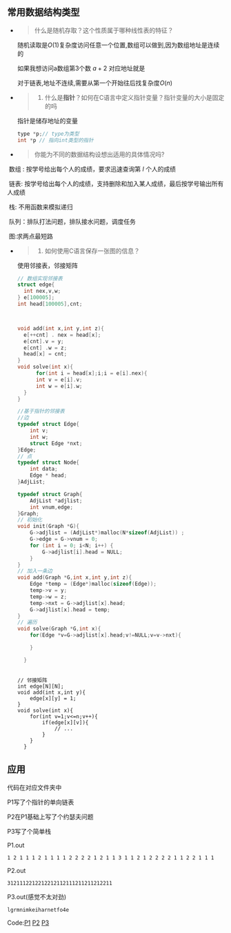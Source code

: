 ## 常用数据结构类型

- > 什么是随机存取？这个性质属于哪种线性表的特征？

  随机读取是$O(1)$复杂度访问任意一个位置,数组可以做到,因为数组地址是连续的

  如果我想访问a数组第$3$个数 $a+2$ 对应地址就是

  对于链表,地址不连续,需要从第一个开始往后找复杂度$O(n)$

- > 1. 什么是**指针**？如何在C语言中定义指针变量？指针变量的大小是固定的吗

  指针是储存地址的变量
  
  ```c
  type *p;// type为类型
  int *p // 指向int类型的指针
  ```
- > 你能为不同的数据结构设想出适用的具体情况吗?

​		数组 : 按学号给出每个人的成绩，要求迅速查询第 $l$ 个人的成绩

​		链表: 按学号给出每个人的成绩，支持删除和加入某人成绩，最后按学号输出所有人成绩

​		栈: 不用函数来模拟递归

​		队列：排队打法问题，排队接水问题，调度任务

​		图:求两点最短路

- > 1. 如何使用C语言保存一张图的信息？
  
	使用邻接表，邻接矩阵

	```c
  // 数组实现邻接表
  struct edge{
      int nex,v,w;
  } e[100005];
  int head[100005],cnt;
  
  
  
  void add(int x,int y,int z){
      e[++cnt] . nex = head[x];
      e[cnt].v = y;
      e[cnt] .w = z;
      head[x] = cnt;
  }
  void solve(int x){
          for(int i = head[x];i;i = e[i].nex){
          int v = e[i].v;
          int w = e[i].w;
      }
	}
  ```
  
  ```c
  //基于指针的邻接表
  //边
  typedef struct Edge{
      int v;
      int w;
      struct Edge *nxt;
  }Edge;
  // 点
  typedef struct Node{
      int data;
      Edge * head;
  }AdjList;
  
  typedef struct Graph{
      AdjList *adjlist;
      int vnum,edge;
  }Graph;
  // 初始化
  void init(Graph *G){
      G->adjlist = (AdjList*)malloc(N*sizeof(AdjList)) ;
      G->edge = G->vnum = 0;
      for (int i = 0; i<N; i++) {
          G->adjlist[i].head = NULL;
      }
  }
  // 加入一条边
  void add(Graph *G,int x,int y,int z){
      Edge *temp = (Edge*)malloc(sizeof(Edge));
      temp->v = y;
      temp->w = z;
      temp->nxt = G->adjlist[x].head;
      G->adjlist[x].head = temp;
  }
  // 遍历
  void solve(Graph *G,int x){
      for(Edge *v=G->adjlist[x].head;v!=NULL;v=v->nxt){
  
      }
  
	}
	
  ```
	
  ```
  // 邻接矩阵
  int edge[N][N];
  void add(int x,int y){
      edge[x][y] = 1;
  }
  void solve(int x){
      for(int v=1;v<=n;v++){
          if(edge[x][v]){
              // ... 
          }
      }
	}
  ```
  
  

## 应用

代码在对应文件夹中

P1写了个指针的单向链表

P2在P1基础上写了个约瑟夫问题

P3写了个简单栈



P1.out

```
1 2 1 1 1 2 1 1 1 1 2 2 2 2 1 2 1 1 3 1 1 2 1 2 2 2 2 1 1 2 2 1 1 1
```

P2.out

```
3121112212212212112111211211212211
```

P3.out(感觉不太对劲)

```
lgrmnimkeiharnetfo4e
```

Code:[P1](JosephusPart1/JosephusPart1.c) [P2](JosephusPart2/JosephusPart2.c) [P3](Part3/Part3.c)




